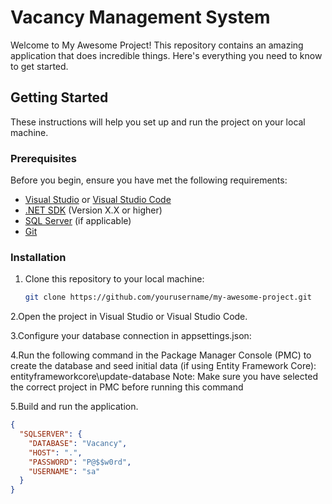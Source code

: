 # Vacancy Management System

Welcome to My Awesome Project! This repository contains an amazing application that does incredible things. Here's everything you need to know to get started.

## Getting Started

These instructions will help you set up and run the project on your local machine.

### Prerequisites

Before you begin, ensure you have met the following requirements:

- [Visual Studio](https://visualstudio.microsoft.com/) or [Visual Studio Code](https://code.visualstudio.com/)
- [.NET SDK](https://dotnet.microsoft.com/download/dotnet) (Version X.X or higher)
- [SQL Server](https://www.microsoft.com/en-us/sql-server/sql-server-downloads) (if applicable)
- [Git](https://git-scm.com/)

### Installation

1. Clone this repository to your local machine:

   ```bash
   git clone https://github.com/yourusername/my-awesome-project.git

2.Open the project in Visual Studio or Visual Studio Code.

3.Configure your database connection in appsettings.json:

4.Run the following command in the Package Manager Console (PMC) to create the database and seed initial data (if using Entity Framework Core):
 entityframeworkcore\update-database
Note: Make sure you have selected the correct project in PMC before running this command

5.Build and run the application.

```json
{
  "SQLSERVER": {
    "DATABASE": "Vacancy",
    "HOST": ".",
    "PASSWORD": "P@$$w0rd",
    "USERNAME": "sa"
  }
}


